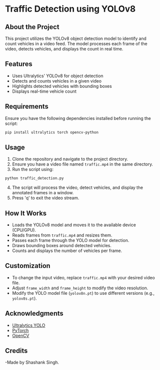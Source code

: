# Traffic Detection using YOLOv8

## About the Project
This project utilizes the YOLOv8 object detection model to identify and count vehicles in a video feed. The model processes each frame of the video, detects vehicles, and displays the count in real time.

## Features
- Uses Ultralytics' YOLOv8 for object detection
- Detects and counts vehicles in a given video
- Highlights detected vehicles with bounding boxes
- Displays real-time vehicle count

## Requirements
Ensure you have the following dependencies installed before running the script:

```sh
pip install ultralytics torch opencv-python
```

## Usage
1. Clone the repository and navigate to the project directory.
2. Ensure you have a video file named `traffic.mp4` in the same directory.
3. Run the script using:

```sh
python traffic_detection.py
```

4. The script will process the video, detect vehicles, and display the annotated frames in a window.
5. Press 'q' to exit the video stream.

## How It Works
- Loads the YOLOv8 model and moves it to the available device (CPU/GPU).
- Reads frames from `traffic.mp4` and resizes them.
- Passes each frame through the YOLO model for detection.
- Draws bounding boxes around detected vehicles.
- Counts and displays the number of vehicles per frame.

## Customization
- To change the input video, replace `traffic.mp4` with your desired video file.
- Adjust `frame_width` and `frame_height` to modify the video resolution.
- Modify the YOLO model file (`yolov8n.pt`) to use different versions (e.g., `yolov8s.pt`).


## Acknowledgments
- [Ultralytics YOLO](https://github.com/ultralytics/ultralytics)
- [PyTorch](https://pytorch.org/)
- [OpenCV](https://opencv.org/)

## Credits
-Made by Shashank Singh.
